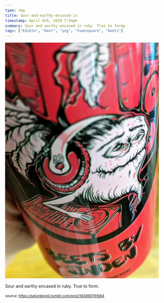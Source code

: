 ```yaml
---
type: img
title: Sour-and-earthy-encased-in
timestamp: April 6th, 2019 7:54pm
summary: Sour and earthy encased in ruby  True to formp 
tags: ["Edible", "beer", "yeg", "townsquare", "beets"]
---
```

<img src="../media/183999761984.jpg"/>
                                                                                          
Sour and earthy encased in ruby.  True to form.
 
                                    
                
                
                
                
                                
<small>source: https://saturdayxiii.tumblr.com/post/183999761984</small>